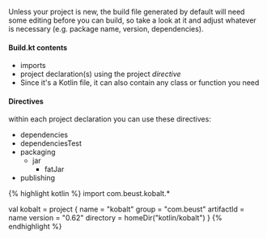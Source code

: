 Unless your project is new, the build file generated by default will need some editing before you can build, so take a look at it and adjust whatever is necessary (e.g. package name, version, dependencies).

#### Build.kt contents

* imports
* project declaration(s) using the project <i>directive</i>
* Since it's a Kotlin file, it can also contain any class or function you need

#### Directives

within each project declaration you can use these directives:

- dependencies
- dependenciesTest
- packaging
  - jar
    - fatJar
- publishing


{% highlight kotlin %}
import com.beust.kobalt.*
 
val kobalt = project {
    name = "kobalt"
    group = "com.beust"
    artifactId = name
    version = "0.62"
    directory = homeDir("kotlin/kobalt")
}
{% endhighlight %}
